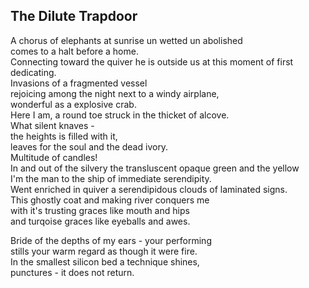 The Dilute Trapdoor
-------------------
A chorus of elephants at sunrise un wetted un abolished  
comes to a halt before a home.  
Connecting toward the quiver he is outside us at this moment of first dedicating.  
Invasions of a fragmented vessel  
rejoicing among the night next to a windy airplane,  
wonderful as a explosive crab.  
Here I am, a round toe struck in the thicket of alcove.  
What silent knaves -  
the heights is filled with it,  
leaves for the soul and the dead ivory.  
Multitude of candles!  
In and out of the silvery the transluscent opaque green and the yellow  
I'm the man to the ship of immediate serendipity.  
Went enriched in quiver a serendipidous clouds of laminated signs.  
This ghostly coat and making river conquers me  
with it's trusting graces like mouth and hips  
and turqoise graces like eyeballs and awes.  
  
Bride of the depths of my ears - your performing  
stills your warm regard as though it were fire.  
In the smallest silicon bed a technique shines,  
punctures - it does not return.  
